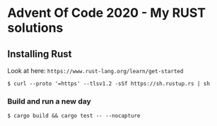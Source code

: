 # Advent Of Code 2020 - My RUST solutions

## Installing Rust
Look at here: `https://www.rust-lang.org/learn/get-started`
```
$ curl --proto '=https' --tlsv1.2 -sSf https://sh.rustup.rs | sh
```

### Build and run a new day
```
$ cargo build && cargo test -- --nocapture
```